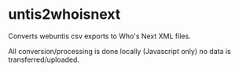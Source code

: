 # untis2whoisnext
Converts webuntis csv exports to Who's Next XML files.

All conversion/processing is done locally (Javascript only) no data is transferred/uploaded.

